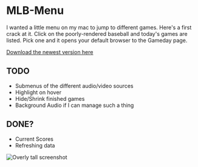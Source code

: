 # MLB-Menu

I wanted a little menu on my mac to jump to different games. Here's a first crack at it.
Click on the poorly-rendered baseball and today's games are listed. Pick one and it opens your default browser to the Gameday page.

[Download the newest version here](https://github.com/markolson/MLB-Menu/releases/tag/0.5)

## TODO

* Submenus of the different audio/video sources
* Highlight on hover
* Hide/Shrink finished games
* Background Audio if I can manage such a thing

## DONE?
* Current Scores
* Refreshing data

![Overly tall screenshot](https://pbs.twimg.com/media/BHDxrddCIAAFmO4.png:large)
